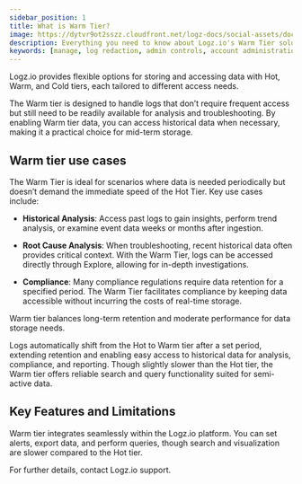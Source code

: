 ```yaml
---
sidebar_position: 1
title: What is Warm Tier?
image: https://dytvr9ot2sszz.cloudfront.net/logz-docs/social-assets/docs-social.jpg
description: Everything you need to know about Logz.io's Warm Tier solution
keywords: [manage, log redaction, admin controls, account administration, access control, warm, warm tier, warm logs, archive]
---
```


Logz.io provides flexible options for storing and accessing data with Hot, Warm, and Cold tiers, each tailored to different access needs.

The Warm tier is designed to handle logs that don’t require frequent access but still need to be readily available for analysis and troubleshooting. By enabling Warm tier data, you can access historical data when necessary, making it a practical choice for mid-term storage.

## Warm tier use cases

The Warm Tier is ideal for scenarios where data is needed periodically but doesn’t demand the immediate speed of the Hot Tier. Key use cases include:

* **Historical Analysis**: Access past logs to gain insights, perform trend analysis, or examine event data weeks or months after ingestion.

* **Root Cause Analysis**: When troubleshooting, recent historical data often provides critical context. With the Warm Tier, logs can be accessed directly through Explore, allowing for in-depth investigations.

* **Compliance**: Many compliance regulations require data retention for a specified period. The Warm Tier facilitates compliance by keeping data accessible without incurring the costs of real-time storage.

Warm tier balances long-term retention and moderate performance for data storage needs. 

Logs automatically shift from the Hot to Warm tier after a set period, extending retention and enabling easy access to historical data for analysis, compliance, and reporting. Though slightly slower than the Hot tier, the Warm tier offers reliable search and query functionality suited for semi-active data.

<!-- ## Enabling Warm tier data

To start using Warm tier data -->

## Key Features and Limitations

Warm tier integrates seamlessly within the Logz.io platform. You can set alerts, export data, and perform queries, though search and visualization are slower compared to the Hot tier.

For further details, contact Logz.io support.
